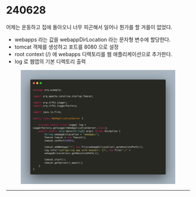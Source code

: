 # 240628

어제는 운동하고 집에 돌아오니 너무 피곤해서 일어나 뭔가를 할 겨를이 없었다.

* webapps 라는 값을 webappDirLocation 라는 문자형 변수에 할당한다.
* tomcat 객체를 생성하고 포트를 8080 으로 설정
* root context (/) 에 webapps 디렉토리를 웹 애플리케이션으로 추가한다.
* log 로 웹앱의 기본 디렉토리 출력

<figure><img src=".gitbook/assets/240629_1.png" alt=""><figcaption></figcaption></figure>

***

